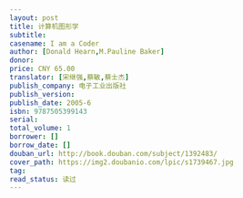 ```yaml
---
layout: post
title: 计算机图形学
subtitle: 
casename: I am a Coder
author: [Donald Hearn,M.Pauline Baker]
donor: 
price: CNY 65.00
translator: [宋继强,蔡敏,蔡士杰]
publish_company: 电子工业出版社
publish_version: 
publish_date: 2005-6
isbn: 9787505399143
serial: 
total_volume: 1
borrower: []
borrow_date: []
douban_url: http://book.douban.com/subject/1392483/
cover_path: https://img2.doubanio.com/lpic/s1739467.jpg
tag: 
read_status: 读过
---
```

